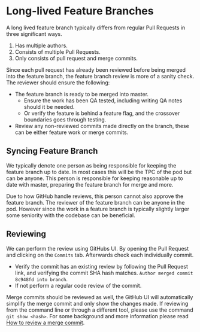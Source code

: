 # Long-lived Feature Branches

A long lived feature branch typically differs from regular Pull Requests in three significant ways.

1. Has multiple authors.
2. Consists of multiple Pull Requests.
3. Only consists of pull request and merge commits.

Since each pull request has already been reviewed before being merged into the feature branch, the
feature branch review is more of a sanity check. The reviewer should ensure the following:

- The feature branch is ready to be merged into master.
  - Ensure the work has been QA tested, including writing QA notes should it be needed.
  - Or verify the feature is behind a feature flag, and the crossover boundaries goes through
    testing.
- Review any non-reviewed commits made directly on the branch, these can be either feature work or
  merge commits.

## Syncing Feature Branch

We typically denote one person as being responsible for keeping the feature branch up to date. In
most cases this will be the TPC of the pod but can be anyone. This person is responsible for keeping
reasonable up to date with master, preparing the feature branch for merge and more.

Due to how GitHub handle reviews, this person cannot also approve the feature branch. The reviewer
of the feature branch can be anyone in the pod. However since the work in a feature branch is
typically slightly larger some seniority with the codebase can be beneficial.

## Reviewing

We can perform the review using GitHubs UI. By opening the Pull Request and clicking on the
`Commits` tab. Afterwards check each individually commit.

- Verify the commit has an existing review by following the Pull Request link, and verifying the
  commit SHA hash matches. `Author merged commit 8c948fd into branch`.
- If not perform a regular code review of the commit.

Merge commits should be reviewed as well, the GitHub UI will automatically simplify the merge commit
and only show the changes made. If reviewing from the command line or through a different tool,
please use the command `git show <hash>`. For some background and more information please read
[How to review a merge commit](https://haacked.com/archive/2014/02/21/reviewing-merge-commits/).
